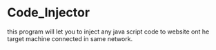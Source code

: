 # Code_Injector
this program will let you to inject any java script code to website ont he target machine connected in same network.
